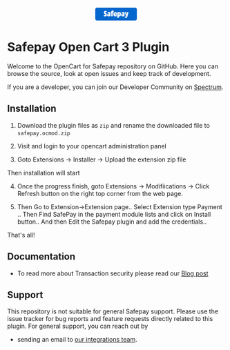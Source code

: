 <p align="center"><a href="https://getsafepay.com/"><img src="./admin/view/image/payment/safepay.png" alt="Safepay For Open Cart"></a></p>

# Safepay Open Cart 3 Plugin

Welcome to the OpenCart for Safepay repository on GitHub. Here you can browse the source, look at open issues and keep track of development. 

If you are a developer, you can join our Developer Community on [Spectrum](https://spectrum.chat/safepay).

## Installation 

1) Download the plugin files as `zip` and rename the downloaded file to `safepay.ocmod.zip`

2) Visit and login to your opencart administration panel

3) Goto Extensions -> Installer -> Upload the extension zip file

Then installation will start

4) Once the progress finish, goto Extensions -> Modifiications -> Click Refresh button on the right top corner from the web page.

5) Then Go to Extension->Extension page.. Select Extension type Payment ..
Then Find SafePay in the payment module lists and click on Install button..
And then Edit the Safepay plugin and add the credentials..

That's all!

## Documentation
* To read more about Transaction security please read our [Blog post](https://medium.com/safepay)

## Support
This repository is not suitable for general Safepay support. Please use the issue tracker for bug reports and feature requests directly related to this plugin. For general support, you can reach out by 

* sending an email to [our integrations team](integrations@getsafepay.com).